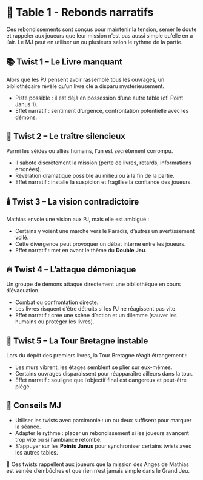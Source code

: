 # 🔄 Table 1 - Rebonds narratifs

Ces rebondissements sont conçus pour maintenir la tension, semer le doute et rappeler aux joueurs que leur mission n’est pas aussi simple qu’elle en a l’air.
Le MJ peut en utiliser un ou plusieurs selon le rythme de la partie.

## 📚 Twist 1 – Le Livre manquant

Alors que les PJ pensent avoir rassemblé tous les ouvrages, un bibliothécaire révèle qu’un livre clé a disparu mystérieusement.

* Piste possible : il est déjà en possession d’une autre table (cf. Point Janus 1).
* Effet narratif : sentiment d’urgence, confrontation potentielle avec les démons.

## 👤 Twist 2 – Le traître silencieux

Parmi les séides ou alliés humains, l’un est secrètement corrompu.

* Il sabote discrètement la mission (perte de livres, retards, informations erronées).
* Révélation dramatique possible au milieu ou à la fin de la partie.
* Effet narratif : installe la suspicion et fragilise la confiance des joueurs.

## 🕯️ Twist 3 – La vision contradictoire

Mathias envoie une vision aux PJ, mais elle est ambiguë :

* Certains y voient une marche vers le Paradis, d’autres un avertissement voilé.
* Cette divergence peut provoquer un débat interne entre les joueurs.
* Effet narratif : met en avant le thème du **Double Jeu**.

## 🔥 Twist 4 – L’attaque démoniaque

Un groupe de démons attaque directement une bibliothèque en cours d’évacuation.

* Combat ou confrontation directe.
* Les livres risquent d’être détruits si les PJ ne réagissent pas vite.
* Effet narratif : crée une scène d’action et un dilemme (sauver les humains ou protéger les livres).

## 🗼 Twist 5 – La Tour Bretagne instable

Lors du dépôt des premiers livres, la Tour Bretagne réagit étrangement :

* Les murs vibrent, les étages semblent se plier sur eux-mêmes.
* Certains ouvrages disparaissent pour réapparaître ailleurs dans la tour.
* Effet narratif : souligne que l’objectif final est dangereux et peut-être piégé.

## 🎯 Conseils MJ

* Utiliser les twists avec parcimonie : un ou deux suffisent pour marquer la séance.
* Adapter le rythme : placer un rebondissement si les joueurs avancent trop vite ou si l’ambiance retombe.
* S’appuyer sur les **Points Janus** pour synchroniser certains twists avec les autres tables.

📌 Ces twists rappellent aux joueurs que la mission des Anges de Mathias est semée d’embûches et que rien n’est jamais simple dans le Grand Jeu.
